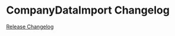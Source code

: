 # CompanyDataImport Changelog

[Release Changelog](https://github.com/spryker/company-data-import/releases)
